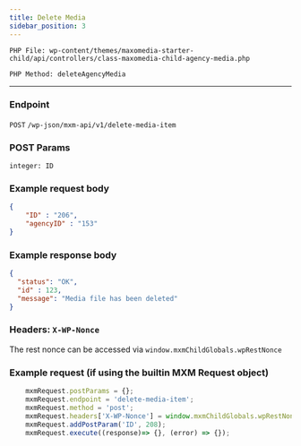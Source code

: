 ```yaml
---
title: Delete Media
sidebar_position: 3
---
```


`PHP File: wp-content/themes/maxomedia-starter-child/api/controllers/class-maxomedia-child-agency-media.php`

`PHP Method: deleteAgencyMedia`

---

### Endpoint

`POST` `/wp-json/mxm-api/v1/delete-media-item`

### POST Params

`integer: ID`

### Example request body

```json
{
    "ID" : "206",
    "agencyID" : "153"
}
```

### Example response body

```json
{
  "status": "OK",
  "id" : 123,
  "message": "Media file has been deleted"
}
```

### Headers: `X-WP-Nonce`
The rest nonce can be accessed via `window.mxmChildGlobals.wpRestNonce`

### Example request (if using the builtin MXM Request object)

```javascript
    mxmRequest.postParams = {};
    mxmRequest.endpoint = 'delete-media-item';
    mxmRequest.method = 'post';
    mxmRequest.headers['X-WP-Nonce'] = window.mxmChildGlobals.wpRestNonce
    mxmRequest.addPostParam('ID', 208);
    mxmRequest.execute((response)=> {}, (error) => {});
```
